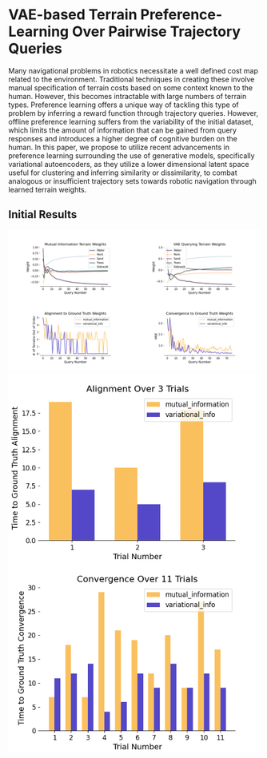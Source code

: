 # VAE-based Terrain Preference-Learning Over Pairwise Trajectory Queries


Many navigational problems in robotics necessitate a well defined cost map related to the environment. Traditional techniques in creating these involve manual specification of terrain costs based on some context known to the human. However, this becomes intractable with large numbers of terrain types. Preference learning offers a unique way of tackling this type of problem by inferring a reward function through trajectory queries. However, offline preference learning suffers from the variability of the initial dataset, which limits the amount of information that can be gained from query responses and introduces a higher degree of cognitive burden on the human. In this paper, we propose to utilize recent advancements in preference learning surrounding the use of generative models, specifically variational autoencoders, as they utilize a lower dimensional latent space useful for clustering and inferring similarity or dissimilarity, to combat analogous or insufficient trajectory sets towards robotic navigation through learned terrain weights.

## Initial Results

<img src="./src/VAE/results/fixed/32_initial_trajectories_72_after_200_length_11200_epochs_75_queries.png" alt="75 Queries Mutual Information vs Our Approach" />


<img src="./src/VAE/results/alignment/10000_epochs_150_length_33_trajectory_set.png" alt="Alignment Comparisons Over 3 Trials" />

<img src="./src/VAE/results/convergence/11200_epochs_200_length_33_trajectory_set.png" alt="Convergence Comparison Over 11 Trials" />
